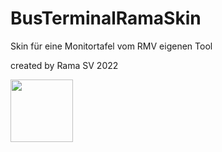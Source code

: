 # BusTerminalRamaSkin
Skin für eine Monitortafel vom RMV eigenen Tool

created by Rama SV 2022

<img src="https://user-images.githubusercontent.com/33161332/157966719-b7364182-66b5-4bbd-a5ea-169a1f397a37.png" width="100"/>
